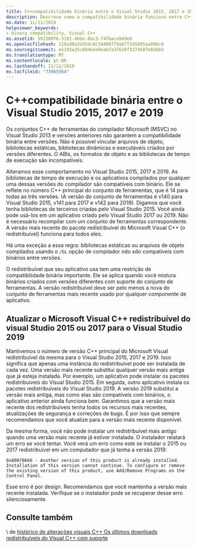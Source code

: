 ```yaml
---
title: C++compatibilidade binária entre o Visual Studio 2015, 2017 e 2019
description: Descreve como a compatibilidade binária funciona entre C++ arquivos compilados no Visual Studio 2015, 2017 e 2019. Um pacote redistribuível do Microsoft Visual C++ funciona para todas as três versões.
ms.date: 11/11/2019
helpviewer_keywords:
- binary compatibility, Visual C++
ms.assetid: 591580f6-3181-4bbe-8ac3-f4fbaca949e6
ms.openlocfilehash: 118ad0a32d5dc8c344967f9a67f2d5b05aa806c0
ms.sourcegitcommit: e5192a25c084eda9eabfa37626f3274507e026b3
ms.translationtype: MT
ms.contentlocale: pt-BR
ms.lasthandoff: 11/12/2019
ms.locfileid: "73965564"
---
```

# <a name="c-binary-compatibility-between-visual-studio-2015-2017-and-2019"></a>C++compatibilidade binária entre o Visual Studio 2015, 2017 e 2019

Os conjuntos C++ de ferramentas do compilador Microsoft (MSVC) no Visual Studio 2013 e versões anteriores não garantem a compatibilidade binária entre versões. Não é possível vincular arquivos de objeto, bibliotecas estáticas, bibliotecas dinâmicas e executáveis criados por versões diferentes. O ABIs, os formatos de objeto e as bibliotecas de tempo de execução são incompatíveis.

Alteramos esse comportamento no Visual Studio 2015, 2017 e 2019. As bibliotecas de tempo de execução e os aplicativos compilados por qualquer uma dessas versões do compilador são compatíveis com binário. Ele se reflete no número C++ principal do conjunto de ferramentas, que é 14 para todas as três versões. (A versão do conjunto de ferramentas é v140 para Visual Studio 2015, v141 para 2017 e v142 para 2019). Digamos que você tenha bibliotecas de terceiros criadas pelo Visual Studio 2015. Você ainda pode usá-los em um aplicativo criado pelo Visual Studio 2017 ou 2019. Não é necessário recompilar com um conjunto de ferramentas correspondente. A versão mais recente do pacote redistribuível do Microsoft Visual C++ (o redistribuível) funciona para todos eles.

Há uma exceção a essa regra: bibliotecas estáticas ou arquivos de objeto compilados usando o `/GL` opção de compilador *não são* compatíveis com binários entre versões.

O redistribuível que seu aplicativo usa tem uma restrição de compatibilidade binária importante. Ele se aplica quando você mistura binários criados com versões diferentes com suporte do conjunto de ferramentas. A versão redistribuível deve ser pelo menos a nova do conjunto de ferramentas mais recente usado por qualquer componente de aplicativo.

## <a name="upgrade-the-microsoft-visual-c-redistributable-from-visual-studio-2015-or-2017-to-visual-studio-2019"></a>Atualizar o Microsoft Visual C++ redistribuível do visual Studio 2015 ou 2017 para o Visual Studio 2019

Mantivemos o número de versão C++ principal do Microsoft Visual redistribuível da mesma para o Visual Studio 2015, 2017 e 2019. Isso significa que apenas uma instância do redistribuível pode ser instalada de cada vez. Uma versão mais recente substitui qualquer versão mais antiga que já esteja instalada. Por exemplo, um aplicativo pode instalar os pacotes redistribuíveis do Visual Studio 2015. Em seguida, outro aplicativo instala os pacotes redistribuíveis do Visual Studio 2019. A versão 2019 substitui a versão mais antiga, mas como elas são compatíveis com binários, o aplicativo anterior ainda funciona bem. Garantimos que a versão mais recente dos redistribuíveis tenha todos os recursos mais recentes, atualizações de segurança e correções de bugs. É por isso que sempre recomendamos que você atualize para a versão mais recente disponível.

Da mesma forma, você não pode instalar um redistribuível mais antigo quando uma versão mais recente já estiver instalada. O instalador relatará um erro se você tentar. Você verá um erro como este se instalar o 2015 ou 2017 redistribuível em um computador que já tenha a versão 2019:

```Output
0x80070666 - Another version of this product is already installed. Installation of this version cannot continue. To configure or remove the existing version of this product, use Add/Remove Programs on the Control Panel.
```

Esse erro é por design. Recomendamos que você mantenha a versão mais recente instalada. Verifique se o instalador pode se recuperar desse erro silenciosamente.

## <a name="see-also"></a>Consulte também

\ de [histórico de alterações visuais C++ ](../porting/visual-cpp-change-history-2003-2015.md)
[Os últimos downloads redistribuíveis do Visual C++ com suporte](https://support.microsoft.com/help/2977003/the-latest-supported-visual-c-downloads)
